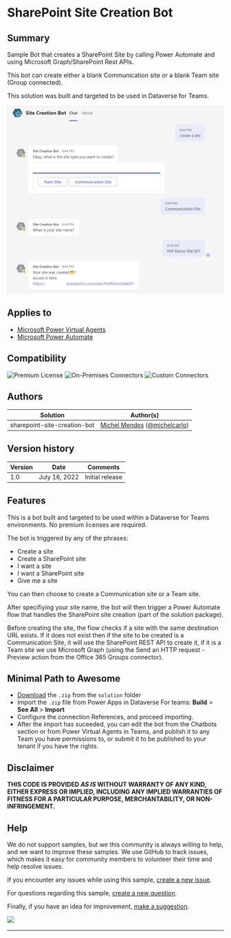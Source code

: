 # SharePoint Site Creation Bot

## Summary

Sample Bot that creates a SharePoint Site by calling Power Automate and using Microsoft Graph/SharePoint Rest APIs. 

This bot can create either a blank Communication site or a blank Team site (Group connected).

This solution was built and targeted to be used in Dataverse for Teams.

![picture of the sample](assets/bot-create-site.png)

## Applies to

* [Microsoft Power Virtual Agents](https://docs.microsoft.com/power-virtual-agents/)
* [Microsoft Power Automate](https://docs.microsoft.com/power-automate/)

## Compatibility

![Premium License](https://img.shields.io/badge/Premium%20License-Not%20Required-green.svg "Premium license not required")
![On-Premises Connectors](https://img.shields.io/badge/On--Premises%20Connectors-No-green.svg "Does not use on-premise connectors")
![Custom Connectors](https://img.shields.io/badge/Custom%20Connectors-Not%20Required-green.svg "Does not use custom connectors")

## Authors

Solution|Author(s)
--------|---------
sharepoint-site-creation-bot | [Michel Mendes](https://github.com/michelcarlo) ([@michelcarlo](https://twitter.com/michelcarlo))

## Version history

Version|Date|Comments
-------|----|--------
1.0|July 16, 2022|Initial release

## Features

This is a bot built and targeted to be used within a Dataverse for Teams environments. No premium licenses are required.

The bot is triggered by any of the phrases:
* Create a site
* Create a SharePoint site
* I want a site
* I want a SharePoint site
* Give me a site

You can then choose to create a Communication site or a Team site. 

After specifiying your site name, the bot will then trigger a Power Automate flow that handles the SharePoint site creation (part of the solution package).

Before creating the site, the flow checks if a site with the same destination URL exists. If it does not exist then if the site to be created is a Communication Site, it will use the SharePoint REST API to create it, if it is a Team site we use Microsoft Graph (using the Send an HTTP request - Preview action from the Office 365 Groups connector).

## Minimal Path to Awesome

* [Download](solution/SharePointSiteCreationBot_1_0_0_0.zip) the `.zip` from the `solution` folder
* Import the `.zip` file from Power Apps in Dataverse For teams: **Build** > **See All** > **Import** 
* Configure the connection References, and proceed importing.
* After the import has suceeded, you can edit the bot from the Chatbots section or from Power Virtual Agents in Teams, and publish it to any Team you have permissions to, or submit it to be published to your tenant if you have the rights.


## Disclaimer

**THIS CODE IS PROVIDED *AS IS* WITHOUT WARRANTY OF ANY KIND, EITHER EXPRESS OR IMPLIED, INCLUDING ANY IMPLIED WARRANTIES OF FITNESS FOR A PARTICULAR PURPOSE, MERCHANTABILITY, OR NON-INFRINGEMENT.**

## Help

We do not support samples, but we this community is always willing to help, and we want to improve these samples. We use GitHub to track issues, which makes it easy for  community members to volunteer their time and help resolve issues.

If you encounter any issues while using this sample, [create a new issue](https://github.com/pnp/powerautomate-samples/issues/new?assignees=&labels=Needs%3A+Triage+%3Amag%3A%2Ctype%3Abug-suspected&template=bug-report.yml&sample=YOURSAMPLENAME&authors=@YOURGITHUBUSERNAME&title=YOURSAMPLENAME%20-%20).

For questions regarding this sample, [create a new question](https://github.com/pnp/powerautomate-samples/issues/new?assignees=&labels=Needs%3A+Triage+%3Amag%3A%2Ctype%3Abug-suspected&template=question.yml&sample=YOURSAMPLENAME&authors=@YOURGITHUBUSERNAME&title=YOURSAMPLENAME%20-%20).

Finally, if you have an idea for improvement, [make a suggestion](https://github.com/pnp/powerautomate-samples/issues/new?assignees=&labels=Needs%3A+Triage+%3Amag%3A%2Ctype%3Abug-suspected&template=suggestion.yml&sample=YOURSAMPLENAME&authors=@YOURGITHUBUSERNAME&title=YOURSAMPLENAME%20-%20).


<img src="https://telemetry.sharepointpnp.com/powerautomate-samples/samples/readme-template" />

---
